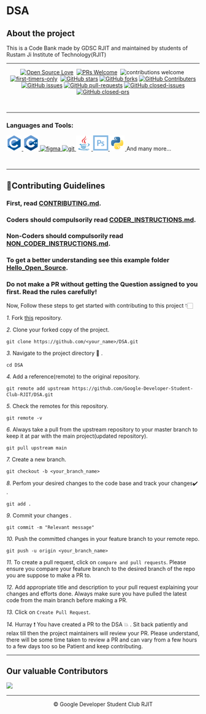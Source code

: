 # DSA

## About the project
This is a Code Bank made by GDSC RJIT and maintained by students of Rustam Ji Institute of Technology(RJIT)
<br>
<hr>
<div align="center">

[![Open Source
Love](https://badges.frapsoft.com/os/v1/open-source.svg?v=102)](https://github.com/Google-Developer-Student-Club-RJIT/DSA)&nbsp;
[![PRs
Welcome](https://img.shields.io/badge/PRs-Welcome-brightgreen.svg?style=flat&logo=github)](https://github.com/Google-Developer-Student-Club-RJIT/DSA)&nbsp;
![contributions
welcome](https://img.shields.io/static/v1.svg?label=Contributions&message=Welcome&color=brightgreen&style=flat&logo=github)&nbsp;
[![first-timers-only](https://img.shields.io/badge/first--timers--only-friendly-blue.svg?style=flat)](https://github.com/Google-Developer-Student-Club-RJIT/DSA)&nbsp;
[![GitHub
stars](https://img.shields.io/github/stars/Google-Developer-Student-Club-RJIT/DSA)](https://github.com/Google-Developer-Student-Club-RJIT/DSA/stargazers)
[![GitHub
forks](https://img.shields.io/github/forks/Google-Developer-Student-Club-RJIT/DSA)](https://github.com/Google-Developer-Student-Club-RJIT/DSA/network/members)
[![GitHub
Contributers](https://img.shields.io/github/contributors/Google-Developer-Student-Club-RJIT/DSA)](https://github.com/Google-Developer-Student-Club-RJIT/DSA/graphs/contributors)
[![GitHub
issues](https://img.shields.io/github/issues/Google-Developer-Student-Club-RJIT/DSA)](https://github.com/Google-Developer-Student-Club-RJIT/DSA/issues)
[![GitHub
pull-requests](https://img.shields.io/github/issues-pr/Google-Developer-Student-Club-RJIT/DSA)](https://github.com/Google-Developer-Student-Club-RJIT/DSA/pulls)
[![GitHub
closed-issues](https://img.shields.io/github/issues-closed-raw/Google-Developer-Student-Club-RJIT/DSA)](https://github.com/Google-Developer-Student-Club-RJIT/DSA/pulls)
[![GitHub
closed-prs](https://img.shields.io/github/issues-pr-closed-raw/Google-Developer-Student-Club-RJIT/DSA)](https://github.com/Google-Developer-Student-Club-RJIT/DSA/pulls)

</div>
<br>
<hr>

<h3 align="left">Languages and Tools:</h3>
<p align="left"> <a href="https://www.cprogramming.com/" target="_blank" rel="noreferrer"> <img src="https://raw.githubusercontent.com/devicons/devicon/master/icons/c/c-original.svg" alt="c" width="40" height="40"/> </a> <a href="https://www.w3schools.com/cpp/" target="_blank" rel="noreferrer"> <img src="https://raw.githubusercontent.com/devicons/devicon/master/icons/cplusplus/cplusplus-original.svg" alt="cplusplus" width="40" height="40"/> </a> <a href="https://www.figma.com/" target="_blank" rel="noreferrer"> <img src="https://www.vectorlogo.zone/logos/figma/figma-icon.svg" alt="figma" width="40" height="40"/> </a> <a href="https://git-scm.com/" target="_blank" rel="noreferrer"> <img src="https://www.vectorlogo.zone/logos/git-scm/git-scm-icon.svg" alt="git" width="40" height="40"/> </a> <a href="https://www.java.com" target="_blank" rel="noreferrer"> <img src="https://raw.githubusercontent.com/devicons/devicon/master/icons/java/java-original.svg" alt="java" width="40" height="40"/> </a> <a href="https://www.photoshop.com/en" target="_blank" rel="noreferrer"> <img src="https://raw.githubusercontent.com/devicons/devicon/master/icons/photoshop/photoshop-line.svg" alt="photoshop" width="40" height="40"/> </a> <a href="https://www.python.org" target="_blank" rel="noreferrer"> <img src="https://raw.githubusercontent.com/devicons/devicon/master/icons/python/python-original.svg" alt="python" width="40" height="40"/> </a> And many more...</p>

<br>
<hr>

## 📌Contributing Guidelines

### First, read [CONTRIBUTING.md](https://github.com/Google-Developer-Student-Club-RJIT/DSA/blob/main/CONTRIBUTING.md).
### Coders should compulsorily read [CODER_INSTRUCTIONS.md](https://github.com/Google-Developer-Student-Club-RJIT/DSA/blob/main/CODER_INSTRUCTIONS.md).
### Non-Coders should compulsorily read [NON_CODER_INSTRUCTIONS.md](https://github.com/Google-Developer-Student-Club-RJIT/DSA/blob/main/NON_CODER_INSTRUCTIONS.md).
### To get a better understanding see this example folder [Hello_Open_Source](https://github.com/Google-Developer-Student-Club-RJIT/DSA/blob/main/Hello_Open_Source).


### Do not make a PR without getting the Question assigned to you first. Read the rules carefully!

Now, Follow these steps to get started with contributing to this project 👇🏻

_1._ Fork [this](https://github.com/Google-Developer-Student-Club-RJIT/DSA) repository.

_2._ Clone your forked copy of the project.

```
git clone https://github.com/<your_name>/DSA.git
```

_3._ Navigate to the project directory :file_folder: .

```
cd DSA
```

_4._ Add a reference(remote) to the original repository.

```
git remote add upstream https://github.com/Google-Developer-Student-Club-RJIT/DSA.git
```

_5._ Check the remotes for this repository.

```
git remote -v
```

_6._ Always take a pull from the upstream repository to your master branch to keep it at par with the main project(updated repository).

```
git pull upstream main
```

_7._ Create a new branch.

```
git checkout -b <your_branch_name>
```

_8._ Perfom your desired changes to the code base and track your changes:heavy_check_mark: .

```
git add .
```

_9._ Commit your changes .

```
git commit -m "Relevant message"
```

_10._ Push the committed changes in your feature branch to your remote repo.

```
git push -u origin <your_branch_name>
```

_11._ To create a pull request, click on `compare and pull requests`. Please ensure you compare your feature branch to the desired branch of the repo you are suppose to make a PR to.

_12._ Add appropriate title and description to your pull request explaining your changes and efforts done. Always make sure you have pulled the latest code from the main branch before making a PR.

_13._ Click on `Create Pull Request`.

_14._ Hurray ❗ You have created a PR to the DSA 💥 . Sit back patiently and relax till then the project maintainers will review your PR. Please understand, there will be some time taken to review a PR and can vary from a few hours to a few days too so be Patient and keep contributing.
<br>
<hr>

## Our valuable Contributors

<a href="https://github.com/Google-Developer-Student-Club-RJIT/DSA/graphs/contributors">
  <img src="https://contrib.rocks/image?repo=Google-Developer-Student-Club-RJIT/DSA" />
</a>

<br>
<hr>

<center>© Google Developer Student Club RJIT</center>
